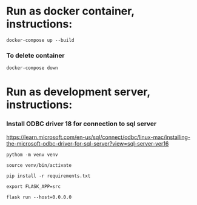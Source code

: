 # Run as docker container, instructions:
```
docker-compose up --build
```

### To delete container
```
docker-compose down
```



# Run as development server, instructions:

### Install ODBC driver 18 for connection to sql server

https://learn.microsoft.com/en-us/sql/connect/odbc/linux-mac/installing-the-microsoft-odbc-driver-for-sql-server?view=sql-server-ver16

```
pythom -m venv venv

source venv/bin/activate

pip install -r requirements.txt

export FLASK_APP=src

flask run --host=0.0.0.0
```
